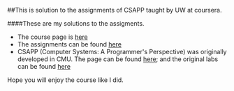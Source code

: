 ##This is solution to the assignments of CSAPP taught by UW at coursera.

####These are my solutions to the assigments. 

+ The course page is [here](https://class.coursera.org/hwswinterface-002)
+ The assignments can be found [here](https://class.coursera.org/hwswinterface-002/assignment)
+ CSAPP (Computer Systems: A Programmer's Perspective) was originally developed in CMU. The page can be found [here](http://www.csapp.cs.cmu.edu); and the original labs can be found [here](http://csapp.cs.cmu.edu/public/labs.html)

Hope you will enjoy the course like I did.